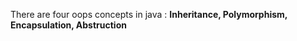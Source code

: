 There are four oops concepts in java :
   <b>  Inheritance,
     Polymorphism, 
     Encapsulation,
     Abstruction
